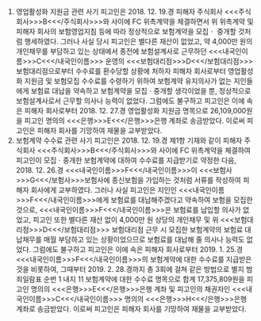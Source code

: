 1. 영업활성화 지원금 관련 사기
피고인은 2018. 12. 19.경 피해자 주식회사 <<<주식회사>>>B<<</주식회사>>>와 사이에 FC 위촉계약을 체결하면서 위 위촉계약 및 피해자 회사의 보험영업지침 등에 따라 정상적으로 보험계약을 모집ㆍ 중개할 것처럼 행세하였다.
그러나 사실 당시 피고인은 별다른 재산이 없었고, 약 4,000만 원의 개인채무를 부담하고 있는 상태에서 종전에 보험설계사로 근무하던 <<<내국인이름>>>C<<</내국인이름>>> 운영의 <<<보험대리점>>>D<<</보험대리점>>> 보험대리점으로부터 수수료를 환수당할 상황에 처하자 피해자 회사로부터 영업활성화 지원금 및 보험모집 수수료를 수령하기 위하여 보험계약 유지의사가 없는 지인들에게 보험료 대납을 약속하고 보험계약을 모집ㆍ중개할 생각이었을 뿐, 정상적으로 보험설계사로서 근무할 의사나 능력이 없었다.
그럼에도 불구하고 피고인은 이에 속은 피해자 회사로부터 2018. 12. 27.경 영업활성화 지원금 명목으로 26,109,000원을 피고인 명의의 <<<은행>>>E<<</은행>>>은행 계좌로 송금받았다.
이로써 피고인은 피해자 회사를 기망하여 재물을 교부받았다.
2. 보험계약 수수료 관련 사기
피고인은 2018. 12. 19.경 제1항 기재와 같이 피해자 주식회사 <<<주식회사>>>B<<</주식회사>>>와 사이에 FC 위촉계약을 체결하여 피고인이 모집ㆍ중개한 보험계약에 대하여 수수료를 지급받기로 약정한 다음, 2018. 12. 26.경 <<<내국인이름>>>F<<</내국인이름>>>이 <<<보험사>>>G<<</보험사>>>보험사에 종신보험을 가입하는 것처럼 서류를 작성하여 피해자 회사에게 교부하였다.
그러나 사실 피고인은 지인인 <<<내국인이름>>>F<<</내국인이름>>>에게 보험료를 대납해주겠다고 약속하여 보험을 모집한 것으로, <<<내국인이름>>>F<<</내국인이름>>>은 보험료를 납입할 의사가 없었고, 피고인 또한 별다른 재산 없이 4,000만 원 상당의 개인채무 및 위 <<<보험대리점>>>D<<</보험대리점>>> 보험대리점 근무 시 모집한 보험계약의 보험료 대납채무를 매월 부담하고 있는 상황이었으므로 보험료를 대납해 줄 의사나 능력도 없었다.
그럼에도 불구하고 피고인은 이에 속은 피해자 회사로부터 2019. 1. 25.경 <<<내국인이름>>>F<<</내국인이름>>>의 보험계약에 대한 수수료를 지급받은 것을 비롯하여, 그때부터 2019. 2. 28.경까지 총 3회에 걸쳐 같은 방법으로 별지 범죄일람표 순번 1 내지 11 보험계약에 대한 수수료 명목으로 합계 17,375,809원을 피고인 명의의 <<<은행>>>E<<</은행>>>은행 계좌 및 피고인의 채권자인 <<<내국인이름>>>C<<</내국인이름>>> 명의의 <<<은행>>>H<<</은행>>>은행 계좌로 송금받았다.
이로써 피고인은 피해자 회사를 기망하여 재물을 교부받았다.